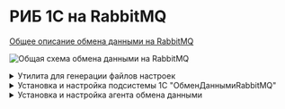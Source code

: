 # РИБ 1С на RabbitMQ

[Общее описание обмена данными на RabbitMQ](https://github.com/zhichkin/dajet-agent/blob/main/doc/%D0%9E%D0%BF%D0%B8%D1%81%D0%B0%D0%BD%D0%B8%D0%B5%20%D0%BE%D0%B1%D0%BC%D0%B5%D0%BD%D0%B0%20%D0%B4%D0%B0%D0%BD%D0%BD%D1%8B%D0%BC%D0%B8%20RabbitMQ.pdf)

![Общая схема обмена данными на RabbitMQ](https://github.com/zhichkin/dajet-agent/blob/main/doc/%D0%A1%D1%85%D0%B5%D0%BC%D0%B0%20%D0%BE%D0%B1%D0%BC%D0%B5%D0%BD%D0%B0%20%D0%B4%D0%B0%D0%BD%D0%BD%D1%8B%D0%BC%D0%B8%20RabbitMQ.png)
 
<details>
<summary>Утилита для генерации файлов настроек</summary>

[Скачать утилиту](https://github.com/zhichkin/dajet-agent/releases/).

Поддерживается работа с базами данных 1С на Microsoft SQL Server и PostgreSQL.

Файлы настроек должны быть расположены в корневом каталоге установки агента обмена данными **DaJet.Agent.Service.exe**.

Утилита генерирует два файла:
- producer-settings.json
- consumer-settings.json

Оба эти файла нужны для настройки параметров работы агента обмена данными.

Файл **producer-settings.json** нужен для настройки агента в роли экспортёра
данных из базы данных 1С в очереди RabbitMQ.

Файл **consumer-settings.json** нужен для настройки агента в роли импортёра
данных из очередей RabbitMQ в базу данных 1С.

![Помощь по использованию](https://github.com/zhichkin/dajet-agent/blob/main/doc/dajet-agent-help.png)

Пример использования для Microsoft SQL Server:

![Пример использования для Microsoft SQL Server](https://github.com/zhichkin/dajet-agent/blob/main/doc/dajet-agent-ms-usage.png)

Пример использования для PostgreSQL:

![Пример использования для PostgreSQL](https://github.com/zhichkin/dajet-agent/blob/main/doc/dajet-agent-pg-usage.png)

**Примечание:** в случае необходимости указать порт для **PostgreSQL** адрес сервера можно указать, например, так: **127.0.0.1:5432**

</details>

<details>
<summary>Установка и настройка подсистемы 1С "ОбменДаннымиRabbitMQ"</summary>

[Скачать подсистему "ОбменДаннымиRabbitMQ"](https://github.com/zhichkin/dajet-agent/blob/main/1c/%D0%9E%D0%B1%D0%BC%D0%B5%D0%BD%D0%94%D0%B0%D0%BD%D0%BD%D1%8B%D0%BC%D0%B8RabbitMQ.cf).

1. Обновить целевую конфигурацию 1С при помощи сравнения и объединения. Появится новая подсистема 1С "ОбменДаннымиRabbitMQ".
2. Сохранить конфигурацию 1С и перейти в режим пользователя для настройки подсистемы.
3. Заполнить константу **ИмяПланаОбменаRabbitMQ**, указав имя плана обмена так как это указано в конфигурации 1С, который будет использован для обмена данными RabbitMQ.
![Имя плана обмена](https://github.com/zhichkin/dajet-agent/blob/main/doc/exchange-plan-name.png)
4. Включить константу **ИспользоватьОбменДаннымиRabbitMQ** для активации использования подсистемы "ОбменДаннымиRabbitMQ".
5. Настроить и запланировать запуск регламентного задания "ОбменДаннымиRabbitMQ", которое выполняет загрузку объектов 1С из очереди входящих сообщений, справочник "ВходящаяОчередьRabbitMQ".
6. Включить константу **ИспользоватьРабочийРежимRabbitMQ** для активации рабочего режима использования подсистемы "ОбменДаннымиRabbitMQ".

Подсистема "ОбменДаннымиRabbitMQ" может работать в двух режимах "рабочий" и "тестовый".

В тестовом режиме (используется по умолчанию) регистрация изменений осуществляется одновременно и в плане обмена,
указанном в настройке "ИмяПланаОбменаRabbitMQ", и в очереди исходящих сообщений, справочник ""ИсходящаяОчередьRabbitMQ".

В рабочем режиме регистрация выполняется только в очереди исходящих сообщений, справочник ""ИсходящаяОчередьRabbitMQ".
Регистрация в плане обмена не выполняется, что обеспечивается выполнением следующего кода 1С:
```1C
Процедура ОчиститьСписокПолучателей(Источник, МассивПолучателей)
	
	Если Не ИспользоватьРабочийРежимRabbitMQ() Тогда
		Возврат;
	КонецЕсли;
	
	Для Каждого Получатель Из МассивПолучателей Цикл
		Источник.ОбменДанными.Получатели.Удалить(Получатель);
	КонецЦикла;
	
КонецПроцедуры
```

Сериализация и десериализация объектов 1С выполняется при помощи встроенного объекта платформы "СериализаторXDTO" в формате JSON.

Пример JSON 1С:
```JSON
{
  "#type" : "jcfg:CatalogObject.Номенклатура",
  "#value" :
  {
    "IsFolder":false,
    "Ref":"8f2ad5ce-8347-11eb-9c98-408d5c93cc8e",
    "DeletionMark":false,
    "Parent":"00000000-0000-0000-0000-000000000000",
    "Code":"00000001",
    "Description":"Тестовая номенклатура"
  }
}
```

</details>

<details>
<summary>Установка и настройка агента обмена данными</summary>

[Скачать агента обмена данными](https://github.com/zhichkin/dajet-agent/releases/).

1. Распаковать архив в каталог установки. Исполняемый файл называется **DaJet.Agent.Service.exe**.
2. Настроить файл **appsettings.json**.
<details>
<summary>Описание файла appsettings.json</summary>

- **LogSize** - размер файла лога в байтах, по умолчанию равен 64 Kb, по достижению этого размера пересоздаётся.
- **UseProducer** - использовать агента в качестве экспортёра данных из базы данных в очереди RabbitMQ.
- **UseConsumer** - использовать агента в качестве импортёра данных из очередей RabbitMQ в базу данных.
- **ShutdownTimeout** - стандартная настройка хоста .NET Core. Таймаут принудительного завершения работы сервисов хоста.
Нужен для того чтобы, например, можно было увеличить отсрочку остановки сервиса хоста для освобождения занятых им ресурсов и т.п.

</details>
<details>
<summary>Пример файла appsettings.json</summary>

```JSON
{
  "LogSize": 65536,
  "UseProducer": true,
  "UseConsumer": true,
  "HostOptions": {
    "ShutdownTimeout": "00:00:30"
  }
}
```

</details>

3. Настроить файл **producer-settings.json** для роли экспортёра данных.
<details>
<summary>Описание файла producer-settings.json</summary>

- **CriticalErrorDelay** - интервал ожидания доступности сервера СУБД или RabbitMQ в секундах.
- **MessageBrokerSettings** - секция для настройки подключения к серверу RabbitMQ.
  - **HostName** - сетевой адрес сервера.
  - **PortNumber** - порт сервера.
  - **UserName** - имя пользователя для подключения к серверу.
  - **Password** - пароль пользователя для подключения к серверу.
  - **ConfirmationTimeout** - таймаут ожидания подтверждения сервером RabbitMQ получения сообщения (publisher confirm), указывается в секундах.
- **DatabaseSettings** - секция для настройки подключения к серверу СУБД.
  - **DatabaseProvider** - тип севера СУБД (0 - Microsoft SQL Server, 1 - PostgreSQL).
  - **ConnectionString** - строка подключения к базе данных СУБД.
  - **MessagesPerTransaction** - количество исходящих сообщений, обрабатываемых за одну транзакцию СУБД.
  - **DatabaseQueryingPeriodicity** - интервал ожидания новых сообщений в узле обмена в секундах.
  - **WaitForNotificationTimeout** - таймаут ожидания уведомления о новых сообщениях в узле обмена в секундах (реализовано только для SQL Server).
Используется для реализации обмена данными в режиме online.
  - **DatabaseQueue** - секция для описания таблицы справочника "ИсходящаяОчередьRabbitMQ".
    - **TableName** - имя таблицы СУБД.
    - **ObjectName** - имя объекта метаданных 1С.
    - **Fields** - секция для описания полей таблицы СУБД справочника "ИсходящаяОчередьRabbitMQ".
      - **Name** - имя поля таблицы СУБД.
      - **Property** - имя реквизита объекта метаданных 1С.

</details>
<details>
<summary>Пример файла producer-settings.json</summary>

```JSON
{
  "CriticalErrorDelay": 300,
  "MessageBrokerSettings": {
    "HostName": "localhost",
    "PortNumber": 5672,
    "UserName": "guest",
    "Password": "guest",
    "ConfirmationTimeout": 1
  },
  "DatabaseSettings": {
    "DatabaseProvider": 0,
    "ConnectionString": "Data Source=SERVER_ADDRESS;Initial Catalog=DATABASE_NAME;Integrated Security=True",
    "MessagesPerTransaction": 1000,
    "DatabaseQueryingPeriodicity": 60,
    "WaitForNotificationTimeout": 180,
    "DatabaseQueue": {
      "TableName": "_Reference157",
      "ObjectName": "Справочник.ИсходящаяОчередьRabbitMQ",
      "Fields": [
        {
          "Name": "_Fld158",
          "Property": "ДатаВремя"
        },
        {
          "Name": "_Fld159",
          "Property": "Отправитель"
        },
        {
          "Name": "_Fld160",
          "Property": "Получатели"
        },
        {
          "Name": "_Fld161",
          "Property": "ТипОперации"
        },
        {
          "Name": "_Fld162",
          "Property": "ТипСообщения"
        },
        {
          "Name": "_Fld163",
          "Property": "ТелоСообщения"
        },
        {
          "Name": "_Code",
          "Property": "Код"
        },
        {
          "Name": "_IDRRef",
          "Property": "Ссылка"
        },
        {
          "Name": "_Marked",
          "Property": "ПометкаУдаления"
        },
        {
          "Name": "_PredefinedID",
          "Property": "Предопределённый"
        },
        {
          "Name": "_Version",
          "Property": "ВерсияДанных"
        }
      ]
    }
  }
}
```

</details>

4. Настроить файл **consumer-settings.json** для роли импортёра данных.
<details>
<summary>Описание файла consumer-settings.json</summary>

- **ThisNode** - код этого узла обмена (получателя), который обслуживает данный агент обмена данными.
- **SenderNodes** - коды узлов-отправителей, разделённых запятой, от которых данный узел принимает сообщения.
- **CriticalErrorDelay** - интервал ожидания доступности сервера СУБД или RabbitMQ в секундах.
- **MessageBrokerSettings** - секция для настройки подключения к серверу RabbitMQ.
  - **HostName** - сетевой адрес сервера.
  - **PortNumber** - порт сервера.
  - **UserName** - имя пользователя для подключения к серверу.
  - **Password** - пароль пользователя для подключения к серверу.
  - **ConsumerPrefetchCount** - количество сообщений, которое буферизуется на клиенте для получения.
Данный параметр влияет на скорость загрузки сообщений, но также может влиять увеличение расходования ресурсов, например, оперативной памяти клиентом.
Настраивается в зависимости от условий эксплуатации. Подробнее можно посмотреть в [документации RabbitMQ](https://www.rabbitmq.com/consumer-prefetch.html).
- **DatabaseSettings** - секция для настройки подключения к серверу СУБД.
  - **DatabaseProvider** - тип севера СУБД (0 - Microsoft SQL Server, 1 - PostgreSQL).
  - **ConnectionString** - строка подключения к базе данных СУБД.
  - **MessagesPerTransaction** - количество исходящих сообщений, обрабатываемых за одну транзакцию СУБД.
  - **DatabaseQueryingPeriodicity** - интервал ожидания новых сообщений в узле обмена в секундах.
  - **WaitForNotificationTimeout** - таймаут ожидания уведомления о новых сообщениях в узле обмена в секундах (реализовано только для SQL Server).
Используется для реализации обмена данными в режиме online.
  - **DatabaseQueue** - секция для описания таблицы справочника "ИсходящаяОчередьRabbitMQ".
    - **TableName** - имя таблицы СУБД.
    - **ObjectName** - имя объекта метаданных 1С.
    - **Fields** - секция для описания полей таблицы СУБД справочника "ИсходящаяОчередьRabbitMQ".
      - **Name** - имя поля таблицы СУБД.
      - **Property** - имя реквизита объекта метаданных 1С.

</details>
<details>
<summary>Пример файла consumer-settings.json</summary>

```JSON
{
  "ThisNode": "MAIN",
  "SenderNodes": [ "N001", "N002", "N003" ],
  "CriticalErrorDelay": 300,
  "MessageBrokerSettings": {
    "HostName": "localhost",
    "PortNumber": 5672,
    "UserName": "guest",
    "Password": "guest",
    "ConsumerPrefetchCount": 1
  },
  "DatabaseSettings": {
    "DatabaseProvider": 0,
    "ConnectionString": "Data Source=ZHICHKIN;Initial Catalog=my_exchange;Integrated Security=True",
    "DatabaseQueue": {
      "TableName": "_Reference164",
      "ObjectName": "Справочник.ВходящаяОчередьRabbitMQ",
      "Fields": [
        {
          "Name": "_Fld165",
          "Property": "ДатаВремя"
        },
        {
          "Name": "_Fld166",
          "Property": "Отправитель"
        },
        {
          "Name": "_Fld167",
          "Property": "ТипОперации"
        },
        {
          "Name": "_Fld168",
          "Property": "ТипСообщения"
        },
        {
          "Name": "_Fld169",
          "Property": "ТелоСообщения"
        },
        {
          "Name": "_Code",
          "Property": "Код"
        },
        {
          "Name": "_IDRRef",
          "Property": "Ссылка"
        },
        {
          "Name": "_Marked",
          "Property": "ПометкаУдаления"
        },
        {
          "Name": "_PredefinedID",
          "Property": "Предопределённый"
        },
        {
          "Name": "_Version",
          "Property": "ВерсияДанных"
        }
      ]
    }
  }
}
```

</details>

</details>